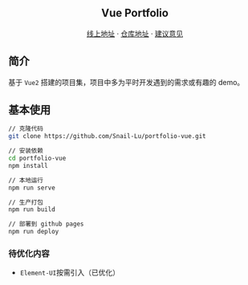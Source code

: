 <h2 align="center">Vue Portfolio</h2>
<p align="center">
    <a href="https://portfolio-snail.vercel.app" target="_blank">线上地址</a>
    ·
    <a href="https://github.com/Snail-Lu/portfolio-vue" target="_blank">仓库地址</a>
    ·
    <a href="https://github.com/Snail-Lu/portfolio-vue/issues" target="_blank">建议意见</a>
</p>

## 简介

基于 `Vue2` 搭建的项目集，项目中多为平时开发遇到的需求或有趣的 demo。

## 基本使用

```bash
// 克隆代码
git clone https://github.com/Snail-Lu/portfolio-vue.git

// 安装依赖
cd portfolio-vue
npm install

// 本地运行
npm run serve

// 生产打包
npm run build

// 部署到 github pages
npm run deploy
```

### 待优化内容

-   `Element-UI`按需引入（已优化）
